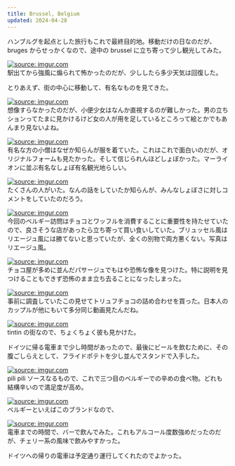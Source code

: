 ```yaml
---
title: Brussel, Belgium
updated: 2024-04-28
---
```



ハンブルグを起点とした旅行もこれで最終目的地。移動だけの日なのだが、 bruges からせっかくなので、途中の brussel に立ち寄って少し観光してみた。

<a href="https://imgur.com/QbvC72R"><img src="https://i.imgur.com/QbvC72R.jpg" title="source: imgur.com" /></a>  
駅出てから強風に煽られて怖かったのだが、少ししたら多少天気は回復した。

とりあえず、街の中心に移動して、有名なものを見てきた。

<a href="https://imgur.com/XSuMHXC"><img src="https://i.imgur.com/XSuMHXC.jpg" title="source: imgur.com" /></a>  
想像すらなかったのだが、小便少女はなんか直視するのが難しかった。男の立ちションってたまに見かけるけど女の人が用を足しているところって絵とかでもあんまり見ないよね。

<a href="https://imgur.com/bWa8R0k"><img src="https://i.imgur.com/bWa8R0k.jpg" title="source: imgur.com" /></a>  
有名な方の小僧はなぜか知らんが服を着ていた。これはこれで面白いのだが、オリジナルフォームも見たかった。そして信じられんほどしょぼかった。マーライオンに並ぶ有名なしょぼ有名観光地らしい。

<a href="https://imgur.com/R8G2NIn"><img src="https://i.imgur.com/R8G2NIn.jpg" title="source: imgur.com" /></a>  
たくさんの人がいた。なんの話をしていたか知らんが、みんなしょぼさに対しコメントをしていたのだろう。

<a href="https://imgur.com/q4JA2md"><img src="https://i.imgur.com/q4JA2md.jpg" title="source: imgur.com" /></a>  
今回のベルギー訪問はチョコとワッフルを消費することに重要性を持たせていたので、良さそうな店があったら立ち寄って買い食いしていた。ブリュッセル風はリエージュ風には勝てないと思っていたが、全くの別物で両方悪くない。写真はリエージュ風。

<a href="https://imgur.com/O5hnxTQ"><img src="https://i.imgur.com/O5hnxTQ.jpg" title="source: imgur.com" /></a>  
チョコ屋が多めに並んだパサージュでもはや恐怖な像を見つけた。特に説明を見つけることもできず恐怖のまま立ち去ることになったしまった。

<a href="https://imgur.com/sDz35Wc"><img src="https://i.imgur.com/sDz35Wc.jpg" title="source: imgur.com" /></a>  
事前に調査していたこの見せてトリュフチョコの詰め合わせを買った。日本人のカップルが他にもいて多分同じ動画見たんだね。

<a href="https://imgur.com/6p2qhKK"><img src="https://i.imgur.com/6p2qhKK.jpg" title="source: imgur.com" /></a>  
tintin の街なので、ちょくちょく彼も見かけた。

ドイツに帰る電車まで少し時間があったので、最後にビールを飲むために、その腹ごしらえとして、フライドポテトを少し並んでスタンドで入手した。

<a href="https://imgur.com/aBAEGiT"><img src="https://i.imgur.com/aBAEGiT.jpg" title="source: imgur.com" /></a>  
pili pili ソースなるもので、これで三つ目のベルギーでの辛めの食べ物。どれも結構辛いので満足度が高め。

<a href="https://imgur.com/gcCFjiS"><img src="https://i.imgur.com/gcCFjiS.jpg" title="source: imgur.com" /></a>  
ベルギーといえばこのブランドなので、

<a href="https://imgur.com/EFtvXFr"><img src="https://i.imgur.com/EFtvXFr.jpg" title="source: imgur.com" /></a>  
電車までの時間で、バーで飲んでみた。これもアルコール度数強めだったのだが、チェリー系の風味で飲みやすかった。

ドイツへの帰りの電車は予定通り運行してくれたのでよかった。
